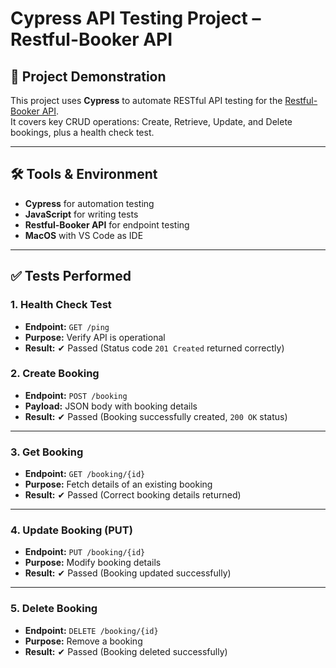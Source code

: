 
# Cypress API Testing Project – Restful-Booker API

## 🎯 Project Demonstration

This project uses **Cypress** to automate RESTful API testing for the [Restful-Booker API](https://restful-booker.herokuapp.com/).  
It covers key CRUD operations: Create, Retrieve, Update, and Delete bookings, plus a health check test.

---

## 🛠 Tools & Environment
- **Cypress** for automation testing  
- **JavaScript** for writing tests  
- **Restful-Booker API** for endpoint testing  
- **MacOS** with VS Code as IDE  

---

## ✅ Tests Performed

### **1. Health Check Test**
- **Endpoint:** `GET /ping`  
- **Purpose:** Verify API is operational  
- **Result:** ✔ Passed (Status code `201 Created` returned correctly)  


### **2. Create Booking**
- **Endpoint:** `POST /booking`  
- **Payload:** JSON body with booking details  
- **Result:** ✔ Passed (Booking successfully created, `200 OK` status)  


---

### **3. Get Booking**
- **Endpoint:** `GET /booking/{id}`  
- **Purpose:** Fetch details of an existing booking  
- **Result:** ✔ Passed (Correct booking details returned)  

---

### **4. Update Booking (PUT)**
- **Endpoint:** `PUT /booking/{id}`  
- **Purpose:** Modify booking details  
- **Result:** ✔ Passed (Booking updated successfully)  

---

### **5. Delete Booking**
- **Endpoint:** `DELETE /booking/{id}`  
- **Purpose:** Remove a booking  
- **Result:** ✔ Passed (Booking deleted successfully)  



